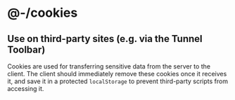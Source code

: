 # @-/cookies

## Use on third-party sites (e.g. via the Tunnel Toolbar)

Cookies are used for transferring sensitive data from the server to the client. The client should immediately remove these cookies once it receives it, and save it in a protected `localStorage` to prevent third-party scripts from accessing it.

